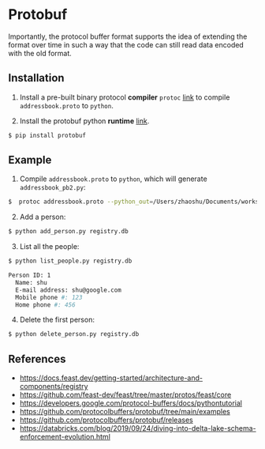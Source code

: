 # Protobuf

Importantly, the protocol buffer format supports the idea of extending the format over time in such a way that the code can still read data encoded with the old format.

## Installation

1. Install a pre-built binary protocol **compiler** `protoc` [link](https://github.com/protocolbuffers/protobuf/blob/main/README.md#protocol-compiler-installation) to compile `addressbook.proto` to `python`.

2. Install the protobuf python **runtime** [link](https://github.com/protocolbuffers/protobuf/tree/main/examples#python).
```bash
$ pip install protobuf
```

## Example

1. Compile `addressbook.proto` to `python`, which will generate `addressbook_pb2.py`:
```bash
$  protoc addressbook.proto --python_out=/Users/zhaoshu/Documents/workspace/protobuf
```

2. Add a person:
```bash
$ python add_person.py registry.db
```

3. List all the people:
```bash
$ python list_people.py registry.db

Person ID: 1
  Name: shu
  E-mail address: shu@google.com
  Mobile phone #: 123
  Home phone #: 456
```

4. Delete the first person:
```bash
$ python delete_person.py registry.db 
```

## References

* https://docs.feast.dev/getting-started/architecture-and-components/registry
* https://github.com/feast-dev/feast/tree/master/protos/feast/core
* https://developers.google.com/protocol-buffers/docs/pythontutorial
* https://github.com/protocolbuffers/protobuf/tree/main/examples
* https://github.com/protocolbuffers/protobuf/releases  
* https://databricks.com/blog/2019/09/24/diving-into-delta-lake-schema-enforcement-evolution.html
